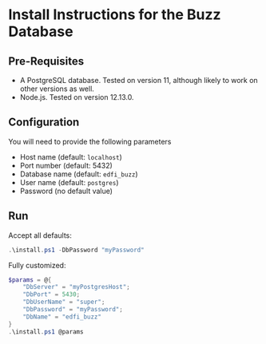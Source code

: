 # Install Instructions for the Buzz Database

## Pre-Requisites

* A PostgreSQL database. Tested on version 11, although likely to work on other
  versions as well.
* Node.js. Tested on version 12.13.0.

## Configuration

You will need to provide the following parameters

* Host name (default: `localhost`)
* Port number (default: 5432)
* Database name (default: `edfi_buzz`)
* User name (default: `postgres`)
* Password (no default value)

## Run

Accept all defaults:

```powershell
.\install.ps1 -DbPassword "myPassword"
```

Fully customized:

```powershell
$params = @{
    "DbServer" = "myPostgresHost";
    "DbPort" = 5430;
    "DbUserName" = "super";
    "DbPassword" = "myPassword";
    "DbName" = "edfi_buzz"
}
.\install.ps1 @params
```
